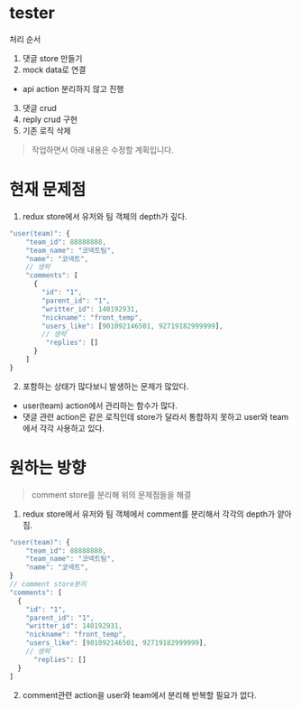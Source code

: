 tester
=======
처리 순서

1. 댓글 store 만들기
2. mock data로 연결

- api action 분리하지 않고 진행

3. 댓글 crud
4. reply crud 구현
5. 기존 로직 삭제

> 작업하면서 아래 내용은 수정할 계획입니다.

# 현재 문제점

1. redux store에서 유저와 팀 객체의 depth가 깊다.

```javascript
"user(team)": {
    "team_id": 88888888,
    "team_name": "코넥트팀",
    "name": "코넥트",
    // 생략
    "comments": [
      {
        "id": "1",
        "parent_id": "1",
        "writter_id": 140192931,
        "nickname": "front_temp",
        "users_like": [901092146501, 92719182999999],
        // 생략
         "replies": []
      }
    ]
}
```

2. 포함하는 상태가 많다보니 발생하는 문제가 많았다.

- user(team) action에서 관리하는 함수가 많다.
- 댓글 관련 action은 같은 로직인데 store가 달라서 통합하지 못하고 user와 team에서 각각 사용하고 있다.

# 원하는 방향

> comment store를 분리해 위의 문제점들을 해결

1. redux store에서 유저와 팀 객체에서 comment를 분리해서 각각의 depth가 얕아짐.

```javascript
"user(team)": {
    "team_id": 88888888,
    "team_name": "코넥트팀",
    "name": "코넥트",
}
// comment store분리
"comments": [
  {
    "id": "1",
    "parent_id": "1",
    "writter_id": 140192931,
    "nickname": "front_temp",
    "users_like": [901092146501, 92719182999999],
    // 생략
      "replies": []
  }
]
```

2. comment관련 action을 user와 team에서 분리해 반복할 필요가 없다.

